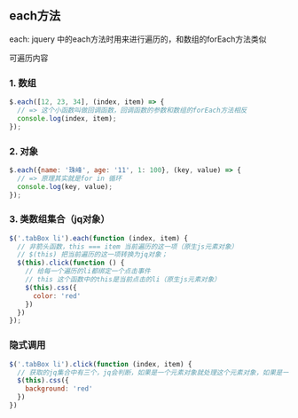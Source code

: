 ## each方法

each: jquery 中的each方法时用来进行遍历的，和数组的forEach方法类似

可遍历内容


### 1. 数组
```javascript
$.each([12, 23, 34], (index, item) => {
  // => 这个小函数叫做回调函数，回调函数的参数和数组的forEach方法相反
  console.log(index, item);
});
```

### 2. 对象
```javascript
$.each({name: '珠峰', age: '11', 1: 100}, (key, value) => {
  // => 原理其实就是for in 循环
  console.log(key, value);
});
```

### 3. 类数组集合（jq对象）
```javascript
$('.tabBox li').each(function (index, item) {
  // 非箭头函数，this === item 当前遍历的这一项（原生js元素对象）
  // $(this) 把当前遍历的这一项转换为jq对象；
  $(this).click(function () {
    // 给每一个遍历的li都绑定一个点击事件
    // this 这个函数中的this是当前点击的li（原生js元素对象）
    $(this).css({
      color: 'red'
    })
  })
});

```
### 隐式调用

```javascript
$('.tabBox li').click(function (index, item) {
  // 获取的jq集合中有三个，jq会判断，如果是一个元素对象就处理这个元素对象，如果是一个集合例如我们此处相当于给三个li，会默认把集合进行each遍历，把每一项都绑定了click事件，在这个回调函数中this仍然指向点击的元素（原生对象），如果想调用jq上的方法，需要用$(this)才行
  $(this).css({
    background: 'red'
  })
})
```